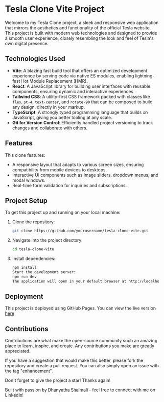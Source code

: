 # Tesla Clone Vite Project

Welcome to my Tesla Clone project, a sleek and responsive web application that mirrors the aesthetics and functionality of the official Tesla website. This project is built with modern web technologies and designed to provide a smooth user experience, closely resembling the look and feel of Tesla's own digital presence.

## Technologies Used

- **Vite**: A blazing fast build tool that offers an optimized development experience by serving code via native ES modules, enabling lightning-fast Hot Module Replacement (HMR).
- **React**: A JavaScript library for building user interfaces with reusable components, ensuring dynamic and interactive experiences.
- **Tailwind CSS**: A utility-first CSS framework packed with classes like `flex`, `pt-4`, `text-center`, and `rotate-90` that can be composed to build any design, directly in your markup.
- **TypeScript**: A strongly typed programming language that builds on JavaScript, giving you better tooling at any scale.
- **Git for Version Control**: Efficiently handled project versioning to track changes and collaborate with others.
  
## Features

This clone features:
- A responsive layout that adapts to various screen sizes, ensuring compatibility from mobile devices to desktops.
- Interactive UI components such as image sliders, dropdown menus, and modal windows.
- Real-time form validation for inquiries and subscriptions.

## Project Setup

To get this project up and running on your local machine:

1. Clone the repository:
   ```bash
   git clone https://github.com/yourusername/tesla-clone-vite.git
2. Navigate into the project directory:
   ```bash
   cd tesla-clone-vite
3. Install dependencies:
   ```bash
   npm install
   Start the development server:
   npm run dev
   The application will open in your default browser at http://localhost:3000.

## Deployment
This project is deployed using GitHub Pages. You can view the live version [here](https://dhanyathashalmali.github.io/tesla-clone-vite/)


## Contributions
Contributions are what make the open-source community such an amazing place to learn, inspire, and create. Any contributions you make are greatly appreciated.

If you have a suggestion that would make this better, please fork the repository and create a pull request. You can also simply open an issue with the tag "enhancement".

Don't forget to give the project a star! Thanks again!

Built with passion by [Dhanyatha Shalmali](https://www.linkedin.com/in/dhanyathashalmalirao/) - feel free to connect with me on LinkedIn!
